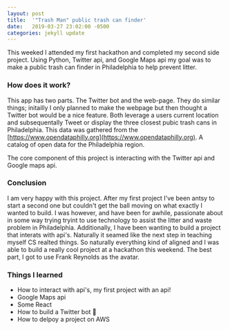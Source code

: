 ```yaml
---
layout: post
title:  '"Trash Man" public trash can finder'
date:   2019-03-27 23:02:00 -0500
categories: jekyll update
---
```

This weeked I attended my first hackathon and completed my second side project. Using Python, Twitter api, and Google Maps api my goal was to make a public trash can finder in Philadelphia to help prevent litter.

### How does it work?

This app has two parts. The Twitter bot and the web-page. They do similar things; initailly I only planned to make the webpage but then thought a Twitter bot would be a nice feature. Both leverage a users current location and subsequentally Tweet or display the three closest pubic trash cans in Philadelphia. This data was gathered from the [https://www.opendataphilly.org](https://www.opendataphilly.org). A catalog of open data for the Philadelphia region.



The core component of this project is interacting with the Twitter api and Google maps api.



### Conclusion

I am very happy with this project. After my first project I've been antsy to start a second one but couldn't get the ball moving on what exactly I wanted to build. I was however, and have been for awhile, passionate about in some way trying tryint to use technology to assist the litter and waste problem in Philadelphia. Additionally, I have been wanting to build a project that interats with api's. Naturally it seamed like the next step in teaching myself CS realted things. So naturally everything kind of aligned and I was able to build a really cool project at a hackathon this weekend. The best part, I got to use Frank Reynolds as the avatar.



### Things I learned

- How to interact with api's, my first project with an api!
- Google Maps api
- Some React
- How to build a Twitter bot 🤖
- How to delpoy a project on AWS










